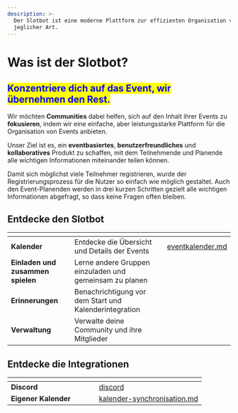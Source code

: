 ```yaml
---
description: >-
  Der Slotbot ist eine moderne Plattform zur effizienten Organisation von Events
  jeglicher Art.
---
```


# Was ist der Slotbot?

## <mark style="color:blue;">Konzentriere dich auf das Event, wir übernehmen den Rest.</mark>

Wir möchten **Communities** dabei helfen, sich auf den Inhalt ihrer Events zu **fokusieren**, indem wir eine einfache, aber leistungsstarke Plattform für die Organisation von Events anbieten.

Unser Ziel ist es, ein **eventbasiertes**, **benutzerfreundliches** und **kollaboratives** Produkt zu schaffen, mit dem Teilnehmende und Planende alle wichtigen Informationen miteinander teilen können.

Damit sich möglichst viele Teilnehmer registrieren, wurde der Registrierungsprozess für die Nutzer so einfach wie möglich gestaltet. Auch den Event-Planenden werden in drei kurzen Schritten gezielt alle wichtigen Informationen abgefragt, so dass keine Fragen offen bleiben.

## Entdecke den Slotbot

<table data-view="cards"><thead><tr><th></th><th></th><th data-hidden data-card-target data-type="content-ref"></th></tr></thead><tbody><tr><td><strong>Kalender</strong></td><td>Entdecke die Übersicht und Details der Events</td><td><a href="events/eventkalender.md">eventkalender.md</a></td></tr><tr><td><strong>Einladen und zusammen spielen</strong></td><td>Lerne andere Gruppen einzuladen und gemeinsam zu planen</td><td></td></tr><tr><td><strong>Erinnerungen</strong></td><td>Benachrichtigung vor dem Start und Kalenderintegration</td><td></td></tr><tr><td><strong>Verwaltung</strong></td><td>Verwalte deine Community und ihre Mitglieder</td><td></td></tr></tbody></table>

## Entdecke die Integrationen

<table data-card-size="large" data-view="cards"><thead><tr><th></th><th></th><th></th><th data-hidden data-card-cover data-type="files"></th><th data-hidden data-card-target data-type="content-ref"></th></tr></thead><tbody><tr><td><strong>Discord</strong></td><td></td><td></td><td></td><td><a href="integrationen/discord/">discord</a></td></tr><tr><td><strong>Eigener Kalender</strong></td><td></td><td></td><td></td><td><a href="integrationen/kalender-synchronisation.md">kalender-synchronisation.md</a></td></tr></tbody></table>
